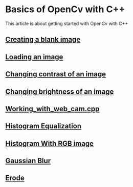 ﻿# Basics of OpenCv with C++

This article is about getting started with OpenCv with C++


## [Creating a blank image](https://github.com/nikku1234/Computer-Vision--SLAM-/blob/master/Xcode%20Project/Working%20with%20Opencv/Working%20with%20Opencv/Blank%20Image.cpp)

## [Loading an image](https://github.com/nikku1234/Computer-Vision--SLAM-/blob/master/Xcode%20Project/Working%20with%20Opencv/Working%20with%20Opencv/Load%20%26%20Display%20Image.cpp) 

##  [Changing contrast of an image](https://github.com/nikku1234/Computer-Vision--SLAM-/blob/master/Xcode%20Project/Working%20with%20Opencv/Working%20with%20Opencv/change%20contrast.cpp)

##  [Changing brightness of an image](https://github.com/nikku1234/Computer-Vision--SLAM-/blob/master/Xcode%20Project/Working%20with%20Opencv/Working%20with%20Opencv/change_brightness.cpp)

## 	[Working_with_web_cam.cpp](https://github.com/nikku1234/Computer-Vision--SLAM-/blob/master/Xcode%20Project/Working%20with%20Opencv/Working%20with%20Opencv/working_with_web_cam.cpp "working_with_web_cam.cpp")

## 	[Histogram Equalization](https://github.com/nikku1234/Computer-Vision--SLAM-/blob/master/Xcode%20Project/Working%20with%20Opencv/Working%20with%20Opencv/Histogram%20Equalization.cpp "Histogram Equalization.cpp") 

## 	[Histogram With RGB image](https://github.com/nikku1234/Computer-Vision--SLAM-/blob/master/Xcode%20Project/Working%20with%20Opencv/Working%20with%20Opencv/Histogram%20With%20RGB%20image.cpp "Histogram With RGB image.cpp")

## 	[Gaussian Blur](https://github.com/nikku1234/Computer-Vision--SLAM-/blob/master/Xcode%20Project/Working%20with%20Opencv/Working%20with%20Opencv/Gaussian%20Blur.cpp "Gaussian Blur.cpp")

## 	[Erode](https://github.com/nikku1234/Computer-Vision--SLAM-/blob/master/Xcode%20Project/Working%20with%20Opencv/Working%20with%20Opencv/Erode.cpp "Erode.cpp")



